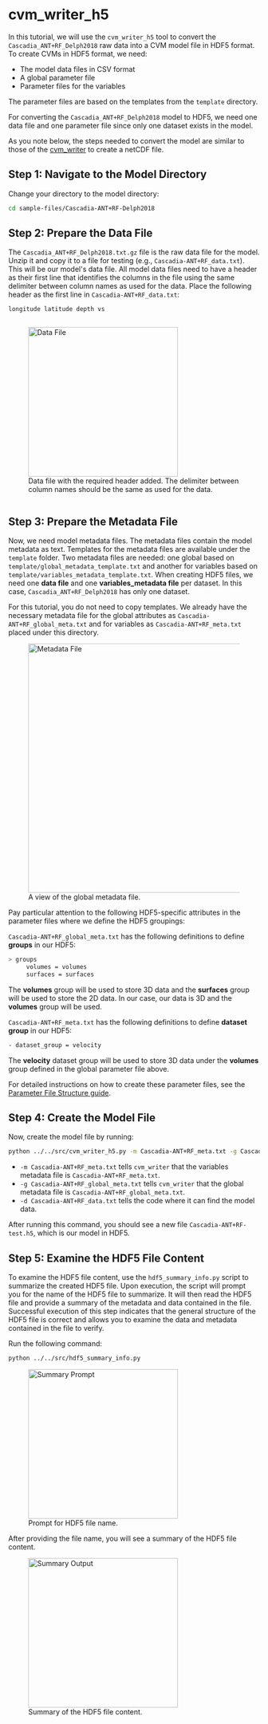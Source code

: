 # cvm_writer_h5

In this tutorial, we will use the `cvm_writer_h5` tool to convert the `Cascadia_ANT+RF_Delph2018` raw data into a CVM model file in HDF5 format. To create CVMs in HDF5 format, we need:

- The model data files in CSV format
- A global parameter file
- Parameter files for the variables

The parameter files are based on the templates from the `template` directory.

For converting the `Cascadia_ANT+RF_Delph2018` model to HDF5, we need one data file and one parameter file since only one dataset exists in the model.

As you note below, the steps needed to convert the model are similar to those of the [cvm_writer](usage/cvm_writer.html) to create a netCDF file.

## Step 1: Navigate to the Model Directory

Change your directory to the model directory:

```sh
cd sample-files/Cascadia-ANT+RF-Delph2018
```

## Step 2: Prepare the Data File

The `Cascadia_ANT+RF_Delph2018.txt.gz` file is the raw data file for the model. Unzip it and copy it to a file for testing (e.g., `Cascadia-ANT+RF_data.txt`). This will be our model's data file. All model data files need to have a header as their first line that identifies the columns in the file using the same delimiter between column names as used for the data. Place the following header as the first line in `Cascadia-ANT+RF_data.txt`:

```sh
longitude latitude depth vs
```

<div class="figure-container" style="display: flex; justify-content: space-around; align-items: center;">
    <figure>
        <img src="../_images/step2_data_file.png" alt="Data File" width="300"/>
        <figcaption>Data file with the required header added. The delimiter between column names should be the same as used for the data.</figcaption>
    </figure>
</div>

## Step 3: Prepare the Metadata File

Now, we need model metadata files. The metadata files contain the model metadata as text. Templates for the metadata files are available under the `template` folder. Two metadata files are needed: one global based on `template/global_metadata_template.txt` and another for variables based on `template/variables_metadata_template.txt`. When creating HDF5 files, we need one **data file** and one **variables_metadata file** per dataset. In this case, `Cascadia_ANT+RF_Delph2018` has only one dataset.

For this tutorial, you do not need to copy templates. We already have the necessary metadata file for the global attributes as `Cascadia-ANT+RF_global_meta.txt` and for variables as `Cascadia-ANT+RF_meta.txt` placed under this directory.

<figure>
    <img src="../_images/step3_metadata_file.png" alt="Metadata File" width="500"/>
    <figcaption>A view of the global metadata file.</figcaption>
</figure>

Pay particular attention to the following HDF5-specific attributes in the parameter files where we define the HDF5 groupings:

`Cascadia-ANT+RF_global_meta.txt` has the following definitions to define **groups** in our HDF5:

```bash
> groups
     volumes = volumes
     surfaces = surfaces
```

The **volumes** group will be used to store 3D data and the **surfaces** group will be used to store the 2D data. In our case, our data is 3D and the **volumes** group will be used.

`Cascadia-ANT+RF_meta.txt` has the following definitions to define **dataset group** in our HDF5:

```bash
- dataset_group = velocity
```

The **velocity** dataset group will be used to store 3D data under the **volumes** group defined in the global parameter file above.

For detailed instructions on how to create these parameter files, see the [Parameter File Structure guide](usage/parameter_file.html).

## Step 4: Create the Model File

Now, create the model file by running:

```sh
python ../../src/cvm_writer_h5.py -m Cascadia-ANT+RF_meta.txt -g Cascadia-ANT+RF_global_meta.txt -o Cascadia-ANT+RF-test -d Cascadia-ANT+RF_data.txt
```

- `-m Cascadia-ANT+RF_meta.txt` tells `cvm_writer` that the variables metadata file is `Cascadia-ANT+RF_meta.txt`.
- `-g Cascadia-ANT+RF_global_meta.txt` tells `cvm_writer` that the global metadata file is `Cascadia-ANT+RF_global_meta.txt`.
- `-d Cascadia-ANT+RF_data.txt` tells the code where it can find the model data.

After running this command, you should see a new file `Cascadia-ANT+RF-test.h5`, which is our model in HDF5.

## Step 5: Examine the HDF5 File Content

To examine the HDF5 file content, use the `hdf5_summary_info.py` script to summarize the created HDF5 file. Upon execution, the script will prompt you for the name of the HDF5 file to summarize. It will then read the HDF5 file and provide a summary of the metadata and data contained in the file. Successful execution of this step indicates that the general structure of the HDF5 file is correct and allows you to examine the data and metadata contained in the file to verify.

Run the following command:

```sh
python ../../src/hdf5_summary_info.py
```

<figure>
    <img src="../_images/hdf5_summary_prompt.png" alt="Summary Prompt" width="300"/>
    <figcaption>Prompt for HDF5 file name.</figcaption>
</figure>

After providing the file name, you will see a summary of the HDF5 file content.

<figure>
    <img src="../_images/hdf5_summary_output.png" alt="Summary Output" width="300"/>
    <figcaption>Summary of the HDF5 file content.</figcaption>
</figure>
